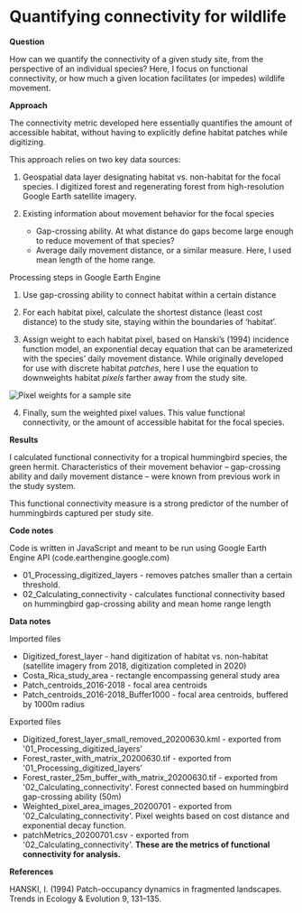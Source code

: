 # Quantifying connectivity for wildlife

**Question**

How can we quantify the connectivity of a given study site, from the perspective of an individual species? Here, I focus on functional connectivity, or how much a given location facilitates (or impedes) wildlife movement.

**Approach**

The connectivity metric developed here essentially quantifies the amount of accessible habitat, without having to explicitly define habitat patches while digitizing.

This approach relies on two key data sources:

1.	Geospatial data layer designating habitat vs. non-habitat for the focal species. I digitized forest and regenerating forest from high-resolution Google Earth satellite imagery.

2.	Existing information about movement behavior for the focal species
    -	Gap-crossing ability. At what distance do gaps become large enough to reduce movement of that species? 
    -	Average daily movement distance, or a similar measure. Here, I used mean length of the home range.

Processing steps in Google Earth Engine

1.	Use gap-crossing ability to connect habitat within a certain distance

2.	For each habitat pixel, calculate the shortest distance (least cost distance) to the study site, staying within the boundaries of ‘habitat’.

3.	Assign weight to each habitat pixel, based on Hanski’s (1994) incidence function model, an exponential decay equation that can be arameterized with the species’ daily movement distance. While originally developed for use with discrete habitat *patches*, here I use the equation to downweights habitat *pixels* farther away from the study site.

![Pixel weights for a sample site](/results/Pixel_weight_map.png)

4.	Finally, sum the weighted pixel values. This value functional connectivity, or the amount of accessible habitat for the focal species.

**Results**

I calculated functional connectivity for a tropical hummingbird species, the green hermit. Characteristics of their movement behavior – gap-crossing ability and daily movement distance – were known from previous work in the study system.

This functional connectivity measure is a strong predictor of the number of hummingbirds captured per study site.

**Code notes**

Code is written in JavaScript and meant to be run using Google Earth Engine API (code.earthengine.google.com)

- 01_Processing_digitized_layers - removes patches smaller than a certain threshold.
- 02_Calculating_connectivity - calculates functional connectivity based on hummingbird gap-crossing ability and mean home range length

**Data notes**

Imported files
- Digitized_forest_layer - hand digitization of habitat vs. non-habitat (satellite imagery from 2018, digitization completed in 2020)
- Costa_Rica_study_area - rectangle encompassing general study area
- Patch_centroids_2016-2018 - focal area centroids
- Patch_centroids_2016-2018_Buffer1000 - focal area centroids, buffered by 1000m radius

Exported files
- Digitized_forest_layer_small_removed_20200630.kml - exported from '01_Processing_digitized_layers'
- Forest_raster_with_matrix_20200630.tif - exported from '01_Processing_digitized_layers'
- Forest_raster_25m_buffer_with_matrix_20200630.tif - exported from '02_Calculating_connectivity'. Forest connected based on hummingbird gap-crossing ability (50m)
- Weighted_pixel_area_images_20200701 - exported from '02_Calculating_connectivity'. Pixel weights based on cost distance and exponential decay function.
- patchMetrics_20200701.csv - exported from '02_Calculating_connectivity'. **These are the metrics of functional connectivity for analysis.**

**References**

HANSKI, I. (1994) Patch-occupancy dynamics in fragmented landscapes. Trends in Ecology & Evolution 9, 131–135.
